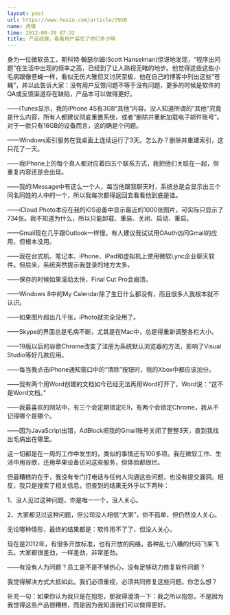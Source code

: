 ```yaml
---
layout: post
url: https://www.huxiu.com/article/3920
name: 虎嗅
time: 2012-09-20 07:32
title: 产品经理，看看用户容忍了你们多少啊
---
```

身为一位微软员工，斯科特·翰瑟尔姆(Scott Hanselman)惊讶地发现，“程序出问题”在生活中出现的频率之高，已经到了让人熟视无睹的地步。他觉得这些这些小毛病跟像苍蝇一样，看似无伤大雅但又讨厌至极，他在自己的博客中列出这些“苍蝇”，并以此告诉大家：没有用户反馈问题不等于没有问题，更多的时候是软件的QA或反馈渠道存在缺陷，产品本可以做得更好。

——iTunes显示，我的iPhone 4S有3GB“其他”内容。没人知道所谓的“其他”究竟是什么内容，所有人都建议彻底重置系统，或者“删除并重新加载电子邮件账号”。对于一款只有16GB的设备而言，这的确是个问题。

——Windows索引服务在我桌面上连续运行了3天。怎么办？删除并重建索引，这只花了一天。

——我iPhone上的每个真人都对应着四五个联系方式，我把他们关联在一起，但重复内容还是会出现。

——我的iMessage中有这么一个人，每当他跟我聊天时，系统总是会显示出三个同名同姓的人中的一个，所以我每次都得返回去看看他到底是谁。

——iCloud Photo本应在我的iOS设备中显示最近的1000张图片，可实际只显示了734张。我不知道为什么，所以只能卸载、重装、关闭、启动、重启。

——Gmail现在几乎跟Outlook一样慢。有人建议我试试用OAuth访问Gmail的应用，但根本没用。

——我在台式机、笔记本、iPhone、iPad和虚拟机上使用微软Lync企业聊天软件。但后来，系统突然提示我登录的地方太多。

——保存的时候如果滚动太快，Final Cut Pro会崩溃。

——Windows 8中的My Calendar除了生日什么都没有，而且很多人我根本就不认识。

——如果图片超出几千张，iPhoto就完全没用了。

——Skype的界面总是毛病不断，尤其是在Mac中，总是得重新调整各栏大小。

——19版以后的谷歌Chrome改变了注册为系统默认浏览器的方法，影响了Visual Studio等好几款应用。

——每当我点击iPhone通知窗口中的“清除”按钮时，我的Xbox中都应该加分。

——我有两个用Word创建的文档如今已经无法再用Word打开了，Word说：“这不是Word文档。”

——我最喜欢的网站中，有三个会定期锁定IE9，有两个会锁定Chrome，我从不记得哪个是哪个。

——因为JavaScript出错，AdBlock把我的Gmail账号关闭了整整3天，直到我找出毛病出在哪里。

这一切都是在一周的工作中发生的，类似的事情还有100多项。我在微软工作、生活中用谷歌，还用苹果设备访问这些服务，但体验都很烂。

但最糟糕的在于，我没有专门打电话与任何人沟通这些问题，也没有提交漏洞。相反，我只是搜索了相关信息，但查到的结果无外乎以下两种：

1、没人见过这种问题，你是唯一一个，没人关心。

2、大家都见过这种问题，但公司没人相信“大家”，你不孤单，但仍然没人关心。

无论哪种情形，最终的结果都是：软件用不了了，但没人关心。

现在是2012年，有很多开放标准，也有开放的网络，各种乱七八糟的代码飞来飞去。大家都很差劲，一样差劲，非常差劲。

——有没有人为问题？员工是不是不够热心，没有足够动力修复软件问题？

我觉得解决方式大抵如此。我们必须重视，必须共同修复这些问题。你怎么想？

补充一句：如果你认为我只是在抱怨，那我得澄清一下：我之所以抱怨，不是因为我觉得这些产品很糟糕，而是因为我知道我们可以做得更好。

